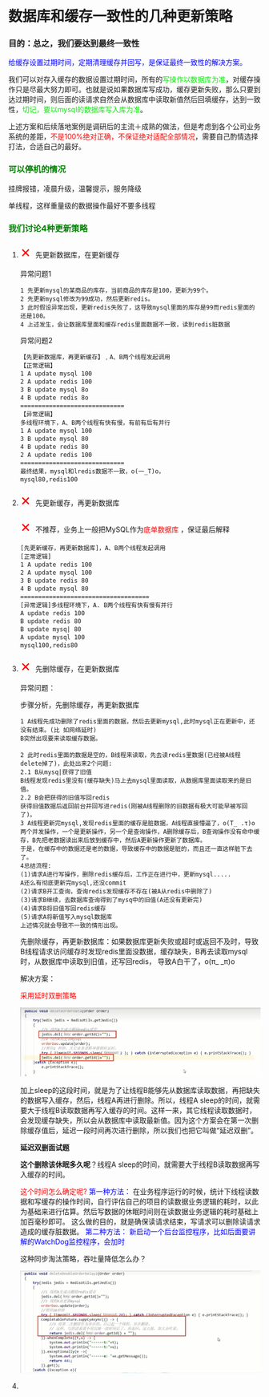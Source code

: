# 数据库和缓存一致性的几种更新策略

### 目的：总之，我们要达到最终一致性

<font color = blue>给缓存设置过期时间，定期清理缓存并回写，是保证最终一致性的解决方案。</font>

我们可以对存入缓存的数据设置过期时间，所有的<font color = gree>写操作以数据库为准</font>，对缓存操作只是尽最大努力即可。也就是说如果数据库写成功，缓存更新失败，那么只要到达过期时间，则后面的读请求自然会从数据库中读取新值然后回填缓存，达到一致性，<font color = gree>切记，要以mysql的数据库写入库为准</font>。

上述方案和后续落地案例是调研后的主流＋成熟的做法，但是考虑到各个公司业务系统的差距，<font color = red>不是100%绝对正确，不保证绝对适配全部情况</font>，需要自己酌情选择打法，合适自己的最好。

### <font color = green>可以停机的情况</font>

挂牌报错，凌晨升级，温馨提示，服务降级

单线程，这样重量级的数据操作最好不要多线程

### <font color = green>我们讨论4种更新策略</font>

1. <font color = red size = 6>× </font>先更新数据库，在更新缓存

   异常问题1

   ```text
   1 先更新mysql的某商品的库存，当前商品的库存是100，更新为99个。
   2 先更新mysql修改为99成功，然后更新redis。
   3 此时假设异常出现，更新redis失败了，这导致mysql里面的库存是99而redis里面的还是100。
   4 上述发生，会让数据库里面和缓存redis里面数据不一致，读到redis脏数据
   ```

   异常问题2

   ```text
   【先更新数据库，再更新缓存】﹐A、B两个线程发起调用
   【正常逻辑】
   1 A update mysql 100
   2 A update redis 100
   3 B update mysql 8o
   4 B update redis 8o
   =============================
   【异常逻辑】
   多线程环境下，A、B两个线程有快有慢，有前有后有并行
   1 A update mysql 100
   3 B update mysql 80
   4 B update redis 80
   2 A update redis 100
   =============================
   最终结果，mysql和lredis数据不一致，o(一_T)o，
   mysql80,redis100
   ```

2. <font color = red size = 6>× </font>先更新缓存，再更新数据库

   <font color = red size = 6>× </font>不推荐，业务上一般把MySQL作为<font color = red>底单数据库 </font>，保证最后解释

   ```text
   [先更新缓存，再更新数据库]，A、B两个线程发起调用
   [正常逻辑]
   1 A update redis 100
   2 A update mysql 100
   3 B update redis 80
   4 B update mysql 80
   ====================================
   [异常逻辑]多线程环境下，A. B两个线程有快有慢有并行
   A update redis 100
   B update redis 80
   B update mysq| 80
   A update mysql 100
   mysql100,redis80
   ```

3. <font color = red size = 6>× </font>先删除缓存，在更新数据库

   异常问题：

   步骤分析，先删除缓存，再更新数据库

   ```text
   1 A线程先成功删除了redis里面的数据，然后去更新mysql,此时mysql正在更新中，还没有结束。(比 如网络延时)
   B突然出现要来读取缓存数据。
   
   2 此时redis里面的数据是空的，B线程来读取，先去读redis里数据(已经被A线程delete掉了)，此处出来2个问题:
   2.1 B从mysq|获得了旧值
   B线程发现redis里没有(缓存缺失)马上去mysql里面读取，从数据库里面读取来的是旧值。
   2.2 B会把获得的旧值写回redis
   获得旧值数据后返回前台并回写进redis(刚被A线程删除的旧数据有极大可能早被写回了)。
   3 A线程更新完mysql,发现redis里面的缓存是脏数据，A线程直接懵逼了，o(T_ .τ)o
   两个并发操作，一个是更新操作，另一个是查询操作，A删除缓存后，B查询操作没有命中缓存，B先把老数据读出来后放到缓存中，然后A更新操作更新了数据库。
   于是，在缓存中的数据还是老的数据，导致缓存中的数据是脏的，而且还一直这样脏下去了。
   4总结流程:
   (1)请求A进行写操作，删除redis缓存后，工作正在进行中，更新mysql.....
   A还么有彻底更新完mysql,还没commit
   (2)请求B开工查询，查询redis发现缓存不存在(被A从redis中删除了)
   (3)请求B继续，去数据库查询得到了mysq中的旧值(A还没有更新完)
   (4)请求B将旧值写回redis缓存
   (5)请求A将新值写入mysql数据库
   上述情况就会导致不一致的情形出现。
   ```

   先删除缓存，再更新数据库：如果数据库更新失败或超时或返回不及时，导致B线程请求访问缓存时发现redis里面没数据，缓存缺失，B再去读取mysql时，从数据库中读取到旧值，还写回redis， 导致A白干了，o(π_ _π)o

   解决方案：

   <font color = red>采用延时双删策略 </font>

   ![](images/3.延时双删.jpg)

   加上sleep的这段时间，就是为了让线程B能够先从数据库读取数据，再把缺失的数据写入缓存，然后，线程A再进行删除。所以，线程A sleep的时间，就需要大于线程B读取数据再写入缓存的时间。这样一来，其它线程读取数据时，会发现缓存缺失，所以会从数据库中读取最新值。因为这个方案会在第一次删除缓存值后，延迟一段时间再次进行删除，所以我们也把它叫做“延迟双删”。

   **延迟双删面试题**

   **这个删除该休眠多久呢**？线程A sleep的时间，就需要大于线程B读取数据再写入缓存的时间。

   <font color = red>这个时间怎么确定呢?</font>
   <font color = blue>第一种方法：</font>
   在业务程序运行的时候，统计下线程读数据和写缓存的操作时间，自行评估自己的项目的读数据业务逻辑的耗时，以此为基础来进行估算。然后写数据的休眠时间则在读数据业务逻辑的耗时基础上加百毫秒即可。
   这么做的目的，就是确保读请求结束，写请求可以删除读请求造成的缓存脏数据。
   <font color = blue>第二种方法：</font>
   <font color = blue>新启动一个后台监控程序，比如后面要讲解的WatchDog监控程序，会加时</font>

   这种同步淘汰策略，吞吐量降低怎么办？

   ![](images/4.异步双删.jpg)

4. 







